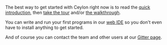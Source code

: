 The best way to get started with Ceylon right now is to read the [quick introduction](http://ceylon-lang.org/documentation/1.3/introduction/),
then [take the tour](http://ceylon-lang.org/documentation/1.3/tour/) and/or [the walkthrough](http://ceylon-lang.org/documentation/1.3/walkthrough/).

You can write and run your first programs in our [web IDE](http://try.ceylon-lang.org/)
so you don't even have to install anything to get started.

And of course you can contact the team and other users at our [Gitter page](https://gitter.im/ceylon/user).
